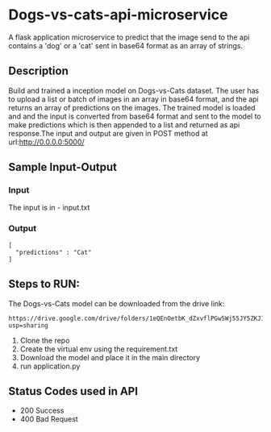# Dogs-vs-cats-api-microservice

A flask application microservice to predict that the image send to the api contains a 'dog' or a 'cat' sent in base64 format as an array of strings.

## Description
Build and trained a inception model on Dogs-vs-Cats dataset. The user has to upload a list or batch of images in an array in base64 format, and the api returns an array of predictions on the images.
The trained model is loaded and and the input is converted from base64 format and sent to the model to make predictions which is then appended to a list and returned as api response.The input and output are given in POST method at url:http://0.0.0.0:5000/

## Sample Input-Output
### Input
The input is in - input.txt
### Output
```
[
  "predictions" : "Cat"
]
```
## Steps to RUN:
The Dogs-vs-Cats model can be downloaded from the drive link:
```
https://drive.google.com/drive/folders/1eQEnOetbK_dZxvflPGw5Wj55JY5ZKJI8?usp=sharing
```
1. Clone the repo
2. Create the virtual env using the requirement.txt
3. Download the model and place it in the main directory
4. run application.py

## Status Codes used in API
- 200 Success
- 400 Bad Request
